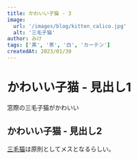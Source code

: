 ```yaml
---
title: かわいい子猫 - 3
image:
  url: '/images/blog/kitten_calico.jpg'
  alt: '三毛子猫'
author: みけ
tags: ['黒', '茶', '白', 'カーテン']
createdAt: 2023/01/30
---
```


# かわいい子猫 - 見出し1

窓際の三毛子猫がかわいい

## かわいい子猫 - 見出し2

[三毛猫](https://ja.wikipedia.org/wiki/%E4%B8%89%E6%AF%9B%E7%8C%AB)は原則としてメスとなるらしい。
